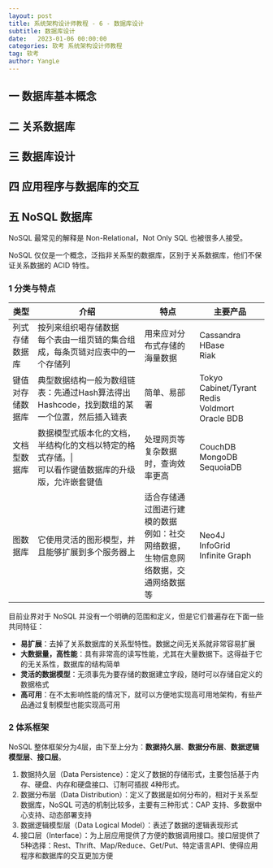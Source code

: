 ```yaml
---
layout: post
title: 系统架构设计师教程 - 6 - 数据库设计
subtitle: 数据库设计
date:   2023-01-06 00:00:00
categories: 软考 系统架构设计师教程
tag: 软考
author: YangLe
---
```




## 一 数据库基本概念



## 二 关系数据库



## 三 数据库设计



## 四 应用程序与数据库的交互



## 五 NoSQL 数据库

NoSQL 最常见的解释是 Non-Relational，Not Only SQL 也被很多人接受。

NoSQL 仅仅是一个概念，泛指非关系型的数据库，区别于关系数据库，他们不保证关系数据的 ACID 特性。



### 1 分类与特点

| 类型             | 介绍                                                         | 特点                                                         | 主要产品                                                     |
| ---------------- | ------------------------------------------------------------ | ------------------------------------------------------------ | ------------------------------------------------------------ |
| 列式存储数据库   | 按列来组织喝存储数据<br />每个表由一组页链的集合组成，每条页链对应表中的一个存储列 | 用来应对分布式存储的海量数据                                 | Cassandra<br />HBase<br />Riak                               |
| 键值对存储数据库 | 典型数据结构一般为数组链表：先通过Hash算法得出Hashcode，找到数组的某一个位置，然后插入链表 | 简单、易部署                                                 | Tokyo Cabinet/Tyrant<br />Redis<br />Voldmort<br />Oracle BDB |
| 文档型数据库     | 数据模型式版本化的文档，半结构化的文档以特定的格式存储。\|<br />可以看作键值数据库的升级版，允许嵌套键值 | 处理网页等复杂数据时，查询效率更高                           | CouchDB<br />MongoDB<br />SequoiaDB                          |
| 图数据库         | 它使用灵活的图形模型，并且能够扩展到多个服务器上             | 适合存储通过图进行建模的数据<br />例如：社交网络数据，生物信息网络数据，交通网络数据等 | Neo4J<br />InfoGrid<br />Infinite Graph                      |

目前业界对于 NoSQL 并没有一个明确的范围和定义，但是它们普遍存在下面一些共同特征：

- **易扩展**：去掉了关系数据库的关系型特性。数据之间无关系就非常容易扩展
- **大数据量，高性能**：具有非常高的读写性能，尤其在大量数据下。这得益于它的无关系性，数据库的结构简单
- **灵活的数据模型**：无须事先为要存储的数据建立字段，随时可以存储自定义的数据格式
- **高可用**：在不太影响性能的情况下，就可以方便地实现高可用地架构，有些产品通过复制模型也能实现高可用



### 2 体系框架

NoSQL 整体框架分为4层，由下至上分为：**数据持久层**、**数据分布层**、**数据逻辑模型层**、**接口层**。

1. 数据持久层（Data Persistence）：定义了数据的存储形式，主要包括基于内存、硬盘、内存和硬盘接口、订制可插拔 4种形式。
2. 数据分布层（Data Distribution）：定义了数据是如何分布的，相对于关系型数据库，NoSQL 可选的机制比较多，主要有三种形式：CAP 支持、多数据中心支持、动态部署支持
3. 数据逻辑模型层（Data Logical Model）：表述了数据的逻辑表现形式
4. 接口层（Interface）：为上层应用提供了方便的数据调用接口。接口层提供了5种选择：Rest、Thrift、Map/Reduce、Get/Put、特定语言API、使得应用程序和数据库的交互更加方便